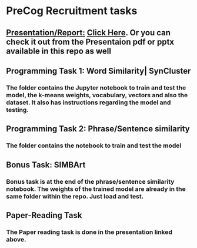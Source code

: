 # PreCog Recruitment tasks

## <ins>Presentation/Report:</ins> [Click Here](https://www.canva.com/design/DAF4FnAFa90/g-zJXlF7war6uQSxy4PLOw/edit?utm_content=DAF4FnAFa90&utm_campaign=designshare&utm_medium=link2&utm_source=sharebutton). Or you can check it out from the Presentaion pdf or pptx available in this repo as well

## Programming Task 1: Word Similarity| SynCluster
### The folder contains the Jupyter notebook to train and test the model, the k-means weights, vocabulary, vectors and also the dataset. It also has instructions regarding the model and testing.

## Programming Task 2: Phrase/Sentence similarity
### The folder contains the notebook to train and test the model

## Bonus Task: SIMBArt
### Bonus task is at the end of the phrase/sentence similarity notebook. The weights of the trained model are already in the same folder within the repo. Just load and test.

## Paper-Reading Task
### The Paper reading task is done in the presentation linked above.

